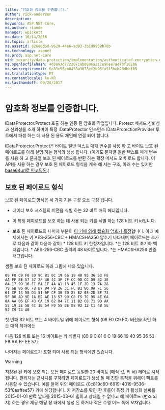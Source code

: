 ```yaml
---
title: "암호화 정보를 인증합니다."
author: rick-anderson
description: 
keywords: ASP.NET Core,
ms.author: riande
manager: wpickett
ms.date: 10/14/2016
ms.topic: article
ms.assetid: 826e6d5d-9620-44e6-ad93-3b1d9969b70b
ms.technology: aspnet
ms.prod: asp.net-core
uid: security/data-protection/implementation/authenticated-encryption-details
ms.openlocfilehash: 4d0e63d7722071ab8806a217e96ee7ad7bf10286
ms.sourcegitcommit: 6e83c55eb0450a3073ef2b95fa5f5bcb20dbbf89
ms.translationtype: MT
ms.contentlocale: ko-KR
ms.lasthandoff: 09/28/2017
---
```

# <a name="authenticated-encryption-details"></a>암호화 정보를 인증합니다.

<a name=data-protection-implementation-authenticated-encryption-details></a>

IDataProtector.Protect 호출 하는 인증 된 암호화 작업입니다. Protect 메서드 신뢰성과 신뢰성을 소개 하며이 특정 IDataProtector 인스턴스 IDataProtectionProvider 루트에서 파생 하는 데 사용 된 용도 체인에 연결 되어 합니다.

IDataProtector.Protect은 바이트 일반 텍스트 매개 변수를 사용 하 고 바이트 보호 된 페이로드를 아래 설명 하는 형식의 생성 합니다. (이기도 문자열 일반 텍스트 매개 변수를 사용 하 고 문자열 보호 된 페이로드를 반환 하는 확장 메서드 오버 로드 합니다. 이 API를 사용 하는 경우 보호 된 페이로드 형식을 계속 해 서는 구조, 아래 수는 있지만 [base64url로 인코딩된](https://tools.ietf.org/html/rfc4648#section-5).)

## <a name="protected-payload-format"></a>보호 된 페이로드 형식

보호 된 페이로드 형식은 세 가지 기본 구성 요소 구성 됩니다.

* 데이터 보호 시스템의 버전을 식별 하는 32 비트 매직 헤더입니다.

* 이 특정 페이로드를 보호 하는 데 사용 되는 키를 식별 하는 128 비트 키 id입니다.

* 보호 된 페이로드의 나머지 부분이 [이 키에 의해 캡슐화 암호기 특정](subkeyderivation.md#data-protection-implementation-subkey-derivation)합니다. 아래 예제에서는 키 AES-256-CBC + HMACSHA256 암호기 나타내며 페이로드는 추가로 다음과 같이 다음과 같이: * 128 비트 키 한정자입니다. *는 128 비트 초기화 벡터입니다. * AES-256-CBC 출력의 48 바이트입니다. *는 HMACSHA256 인증 태그입니다.

샘플 보호 된 페이로드 아래 그림에 나와 있습니다.

```
09 F0 C9 F0 80 9C 81 0C 19 66 19 40 95 36 53 F8
AA FF EE 57 57 2F 40 4C 3F 7F CC 9D CC D9 32 3E
84 17 99 16 EC BA 1F 4A A1 18 45 1F 2D 13 7A 28
79 6B 86 9C F8 B7 84 F9 26 31 FC B1 86 0A F1 56
61 CF 14 58 D3 51 6F CF 36 50 85 82 08 2D 3F 73
5F B0 AD 9E 1A B2 AE 13 57 90 C8 F5 7C 95 4E 6A
8A AA 06 EF 43 CA 19 62 84 7C 11 B2 C8 71 9D AA
52 19 2E 5B 4C 1E 54 F0 55 BE 88 92 12 C1 4B 5E
52 C9 74 A0
```

첫 번째 32 비트 또는 4 바이트일 위에 페이로드 형식 (09 F0 C9 F0) 버전을 확인 하는 매직 헤더에는

다음 128 비트 또는 16 바이트는 키 식별자 (80 9 C 81 0 C 19 66 19 40 95 36 53 F8 AA FF EE 57)

나머지는 페이로드가 포함 되며 사용 되는 형식에만 있습니다.

>[!WARNING]
> 지정된 된 키에 보호 되는 모든 페이로드 동일한 20 바이트 (매직 값, 키 id) 헤더로 시작 됩니다. 관리자는 근사치를 구하려면 페이로드가 생성 될 때 진단 목적을 위해이 팩트를 사용할 수 있습니다. 예를 들어 위의 페이로드 {0c819c80-6619-4019-9536-53f8aaffee57} 키에 해당합니다. 키 저장소를 확인 한 후를이 특정 키 활성화 날짜를 2015-01-01 만료 날짜를 2015-03-01 힙이고 상태일 수 없다고 해 페이로드 (변조 되지) 하는 경우 제공 해당 창 내에서 생성 된 하거나 작은 수행 어느 쪽에 오차입니다.
